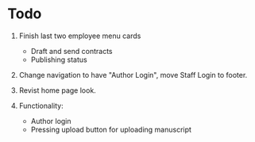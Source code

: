 # Todo
1. Finish last two employee menu cards
    - Draft and send contracts
    - Publishing status
  
2. Change navigation to have "Author Login", move Staff Login to footer.

3. Revist home page look.

4. Functionality:
    - Author login
    - Pressing upload button for uploading manuscript
